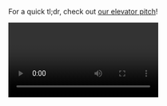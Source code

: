 For a quick tl;dr, check out [our elevator pitch](https://www.youtube.com/watch?v=304K25vIc7o)!

<video src="https://www.youtube.com/watch?v=304K25vIc7o">

## Chilling Effects : Online Surveillance and Wikipedia Use

In June 2013, Edward Snowden revealed the extent of mass surveillance in the United States. As a result of this, a question arose: Did this news produce a "chilling effect"? In other terms, did Wikipedia traffic for articles on privacy-sensitive topics decrease after the “exogenous shock” of widespread publicity surrounding the surveillance programs in June 2013?

<img src=".\images\surveillance.jpg">

### But what exactly is a "Chilling Effect" ? Wikipedia defines it as:

---

"In a legal context, the inhibition or discouragement of the legitimate exercise of natural and legal rights by the threat of legal sanction"

---

### How can we test for the existence of this chilling effect?

The approach was to analyse the traffic of certain English language Wikipedia articles. The list of articles was chosen using the government keyword lists, that the U.S. Department of Homeland Security uses to track and monitor social media and the most pertinent ones were chosen through a crowdsourcing process. More precisely, the articles used in the study were the ones associated with the keywords list "terrorism".

In order to verify the relevance of using these articles, respondents were asked to indicate on a scale of 1 to 5 (1 being very unlikely and 5 being very likely):

- How likely they thought they would be in trouble if the U.S. government found out that they accessed information about the topic in question (Government Trouble Rating)

- How “privacy-sensitive” they viewed each topic as (in this case, 5 being highly sensitive and 1 not at all) (Privacy-Sensitive Rating)

- How likely they would be to delete the browser history on their computer after accessing information about the topic

- How likely they would avoid viewing or accessing information on the topic if they knew the Government was monitoring people’s activities online (Avoidance Rating).

The pageview numbers were collected over a thirty-two month period from January 2012 to August 2014, with June 2013 being the interruption (month of the NSA/PRISM surveillance revelations). An interrupted time series (ITS), which is a series of measurements on the time axis, interrupted by a sudden event at some point in time, was used to plot the distribution of pageviews before and after this "interruption" and hopefully use it to prove that the knowledge of NSA surveillance caused a chilling effect on Wikipedia page views.

Upon further inspection, possible outliers were identified at month 11 (November 2012) and at month 31 (July 2014). After some research these spikes in pageviews coincided with spikes in pageviews for the "Hamas" article, due to incidents of unrest in the Middle East. There was a recorded 928,533 views for the page in November
2012, and 1,220,490 views in July 2014, both of which varied greatly from the mean number of view counts for the article across all 32 months (134,574 monthly views). The "Hamas" article proving to be an outlier, it was hence removed from the dataset.

You can see here Hamas' distribution:

<img src=".\images\hamas.png">

Finally, in order to view the trend before and after the intervention month, a segmented linear regression is performed of the dataset. As you can guess, the regression is segmented in two parts: before and after June 2013.

This gives us the following result:

<img src=".\images\figure_3.png">

We can see a large pageview dropoff in the pageviews at the moment of Snowden's revelations and furthermore we can see that the overall trend of pageviews after June 2013 has a negative trend compared to the positive trend beforehand.

In order to see if the dropoff and the tendencies are connected to our articles and not general to the Wikipedia viewing trend, the concept of "control group" is instaured. The pageviews of the most popular Wikipedia articles over the same period are ploted, in order to see if the tendencies found earlier are a general tendency ir directly linked to the articles.

<img src=".\images\figure_5.png">

We can see the trend is severly different, hence it confirms the idea that this effect is due to the revelations of June 2013.

## Our extension: Regional Data Protection Regulation Impact on Personal Privacy Protection Concerns

Questions can be asked as to the effect of liberty on our internet usage. Has the adoption of GDPR in 2016 induced european users to inform themselves about how to protect their own privacy? This was the question we asked ourselves.

In order to answer this question, we used Wikipedia articles relative to privacy and personal data protection in German, and the establishment of the General Data Protection Regulation (GDPR) in Europe to see whether these articles got any particular attention thanks to GDPR introduction

Would the knowledge that your privacy was better protected push you to seek out the how and the way of that protection? Let's look into it.

### Why German?

We decided to focus solely on German-language articles because the location of German speaking countries is mostly in Europe and therefore directly effected by GDPR. Let's confirm this theory by observing the geographical origin of the pageviews for de.wikipedia.org.

We can split this data into distinct origins:

- Germany
- Austria
- Switzerland
- Liechtenstein
- The rest of the European Economic Area (EEA)
- The rest of the world

<center><img src=".\images\map_europe.jpg" width="400"/></center>

It is of note that Switzerland is not part of the EEA; however, since it is landlocked and all of its neighbours EEA members, and since GDPR-compliance is mandatory for selling digital services within the EEA, we can safely consider Switzerland to have been strongly impacted by GDPR too. It is also of note that the UK was included in this analysis as it is still considered as being part of the EEA in 2020.

We now plot the 2020 de.wikipedia.org pageviews with respect to these groups.

<center><img src=".\images\german2020.png"></center>

An argument could be made that coronavirus has upset so many things in 2020 that perhaps it altered the pageview origins as well. So let's do the same analysis for 2019 de.wikipedia.org pageviews.

<center><img src=".\images\german2019.png"></center>

As we can see both graphs as extremely similar and prove our hypothesis on the origin of German-language pageviews; they come almost entirely from European countries, countries that are effected by GDPR.

Let's delve further into our German article analysis...


### Data Collection

We started by collecting possible Wikipedia articles that could be of interest to the problem. We did this by simply visiting the Wikipedia page for "General Data Protection Regulation" and creating a list of all the referenced articles it contained (links in blue).

<img src=".\images\GDPR.jpg">

Since this list can contain articles directly correlated with the subject, as well as very general articles, a ranking had to be done in order to select our article set. Once we had this list compiled, we asked thirteen participants to rank the pages on the question "Which of these Wikipedia articles would you most likely consult to inform yourself on the protection of your personal data online?". The ranking was from 1 to 5, 5 being "Very likely" and 1 "Not at all likely".

From all of the available articles we only retained those with an average score of 3 or higher, thus resulting in a dataset of 26 articles. We chose the cut-off score of 3 because this gave us a similar number of articles to the "chilling effect" dataset and an average score of 3 seemed like an acceptable rating of interest. Some of these did not have data through the whole period of time (for example because created later), so we had a final set of 22 articles.

Here's a wordcloud of the terms in our top 22 articles.

<img src=".\images\wordcloud.jpg">

### Result

To see if we can observe an increase in interest regarding online privacy issues after the establishment of the GDPR, we use the same technics as in the paper: compute and plot the trends. We got the following distribution

<img src=".\images\distribution.jpg">

Here we can see that there seems to be outliers. Indeed, after research we found two articles containing months that were outliers: "European Union" and "Iceland". Let's plot their pageviews.

<img src=".\images\distribution_iceland.jpg">

Once we remove these outliers we can visualise our data more clearly.

<img src=".\images\distribution_cleaned.jpg">

We can finally plot our data using the same methods used in the paper

<img src=".\images\privacy.png">

To get a better sense of how this compares to other Wikipedia articles view trends we can plot it against a control group made up of articles that got a rating of less than 2 in our crowdsourcing.

<img src=".\images\privacy_control_1.png">

Furthermore, we can compare our trend to that of the most popular Wikipedia articles of 2015, 2016 and 2017 (the years studied for the GDPR-related articles)

<img src=".\images\privacy_control_2.png">

## Conclusion

Our work only shows that the number of pageviews for our set of privacy-related articles only followed the general trend on Wikipedia. As such, we conclude that there is little to no correlation between the adoption of GDPR and the number of pageviews on privacy-related articles.

To explain this, we can make the following conjectures:
- GDPR adoption received too little publicity to meaningfully change the number of pageviews - this could be verified by looking at Google Trends for GDPR-related keywords, or Google News articles featuring the keyword GDPR.
- People do not use Wikipedia to gain knowledge on how to protect their privacy online but prefer other websites - this could be verified by looking at Google Trends for privacy-related keywords.
- GDPR adoption did not affect the propensity of users to want to protect their online privacy - if our previous conjecture is proven wrong, it means that this one is most probably true. This could be validated by behavioural studies.

Also, our study has several structural weaknesses:
- It lacks datapoints before the Interruption to be balanced on both sides; this is due to Wikipedia pageviews measurment changing in mid-2015.
- It is unclear whether the adoption of a regulation can be considered like Interruption, since lawmaking is a process that usually takes time.

In conclusion, even if our study only proves the absence of correlation between the number of pageviews on privacy-related articles and the adoption of GDPR, it represents a basis on which studies could be constructed in order to assert the effectiveness of regulation on population awareness of privacy concerns.

<center><img src=".\images\cellphones.jpg"></center>
